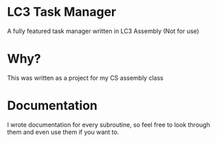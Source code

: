 # LC3 Task Manager
A fully featured task manager written in LC3 Assembly (Not for use)

# Why?
This was written as a project for my CS assembly class

# Documentation
I wrote documentation for every subroutine, so feel free to look through them and even use them if you want to.
